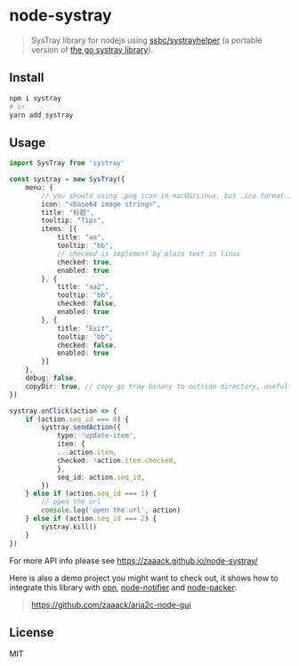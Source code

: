 # node-systray

> SysTray library for nodejs using [ssbc/systrayhelper](https://github.com/ssbc/systrayhelper) (a portable version of [the go systray library](https://github.com/getlantern/systray)).


## Install
```sh
npm i systray
# or
yarn add systray
```

## Usage

```ts
import SysTray from 'systray'

const systray = new SysTray({
    menu: {
        // you should using .png icon in macOS/Linux, but .ico format in windows
        icon: "<base64 image string>",
        title: "标题",
        tooltip: "Tips",
        items: [{
            title: "aa",
            tooltip: "bb",
            // checked is implement by plain text in linux
            checked: true,
            enabled: true
        }, {
            title: "aa2",
            tooltip: "bb",
            checked: false,
            enabled: true
        }, {
            title: "Exit",
            tooltip: "bb",
            checked: false,
            enabled: true
        }]
    },
    debug: false,
    copyDir: true, // copy go tray binary to outside directory, useful for packing tool like pkg.
})

systray.onClick(action => {
    if (action.seq_id === 0) {
        systray.sendAction({
            type: 'update-item',
            item: {
            ...action.item,
            checked: !action.item.checked,
            },
            seq_id: action.seq_id,
        })
    } else if (action.seq_id === 1) {
        // open the url
        console.log('open the url', action)
    } else if (action.seq_id === 2) {
        systray.kill()
    }
})

```

For more API info please see https://zaaack.github.io/node-systray/

Here is also a demo project you might want to check out, it shows how to integrate this library with [opn](https://github.com/sindresorhus/opn), [node-notifier](https://github.com/mikaelbr/node-notifier) and [node-packer](https://github.com/pmq20/node-packer):

> https://github.com/zaaack/aria2c-node-gui

## License
MIT
